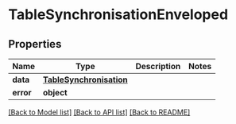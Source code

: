 # TableSynchronisationEnveloped


## Properties
Name | Type | Description | Notes
------------ | ------------- | ------------- | -------------
**data** | [**TableSynchronisation**](TableSynchronisation.md) |  | 
**error** | **object** |  | 

[[Back to Model list]](../README.md#documentation-for-models) [[Back to API list]](../README.md#documentation-for-api-endpoints) [[Back to README]](../README.md)


